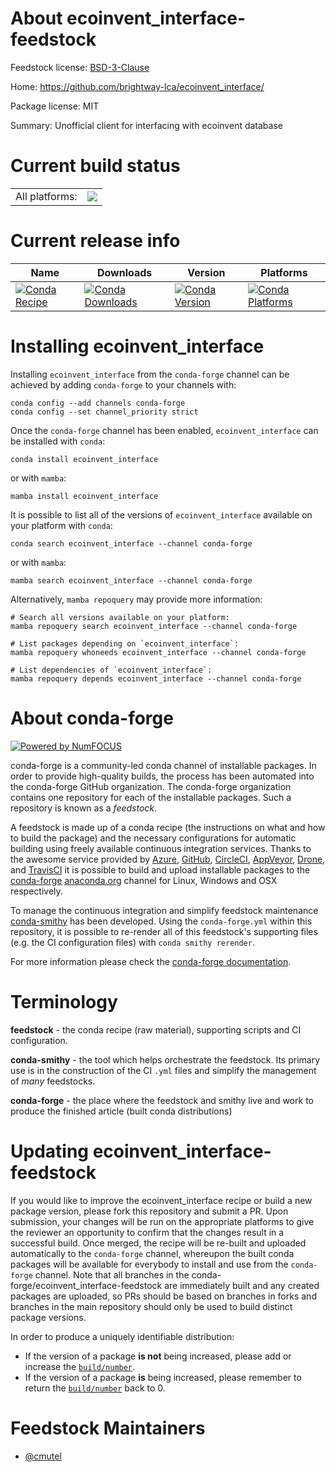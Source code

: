 About ecoinvent_interface-feedstock
===================================

Feedstock license: [BSD-3-Clause](https://github.com/conda-forge/ecoinvent_interface-feedstock/blob/main/LICENSE.txt)

Home: https://github.com/brightway-lca/ecoinvent_interface/

Package license: MIT

Summary: Unofficial client for interfacing with ecoinvent database

Current build status
====================


<table><tr><td>All platforms:</td>
    <td>
      <a href="https://dev.azure.com/conda-forge/feedstock-builds/_build/latest?definitionId=21075&branchName=main">
        <img src="https://dev.azure.com/conda-forge/feedstock-builds/_apis/build/status/ecoinvent_interface-feedstock?branchName=main">
      </a>
    </td>
  </tr>
</table>

Current release info
====================

| Name | Downloads | Version | Platforms |
| --- | --- | --- | --- |
| [![Conda Recipe](https://img.shields.io/badge/recipe-ecoinvent_interface-green.svg)](https://anaconda.org/conda-forge/ecoinvent_interface) | [![Conda Downloads](https://img.shields.io/conda/dn/conda-forge/ecoinvent_interface.svg)](https://anaconda.org/conda-forge/ecoinvent_interface) | [![Conda Version](https://img.shields.io/conda/vn/conda-forge/ecoinvent_interface.svg)](https://anaconda.org/conda-forge/ecoinvent_interface) | [![Conda Platforms](https://img.shields.io/conda/pn/conda-forge/ecoinvent_interface.svg)](https://anaconda.org/conda-forge/ecoinvent_interface) |

Installing ecoinvent_interface
==============================

Installing `ecoinvent_interface` from the `conda-forge` channel can be achieved by adding `conda-forge` to your channels with:

```
conda config --add channels conda-forge
conda config --set channel_priority strict
```

Once the `conda-forge` channel has been enabled, `ecoinvent_interface` can be installed with `conda`:

```
conda install ecoinvent_interface
```

or with `mamba`:

```
mamba install ecoinvent_interface
```

It is possible to list all of the versions of `ecoinvent_interface` available on your platform with `conda`:

```
conda search ecoinvent_interface --channel conda-forge
```

or with `mamba`:

```
mamba search ecoinvent_interface --channel conda-forge
```

Alternatively, `mamba repoquery` may provide more information:

```
# Search all versions available on your platform:
mamba repoquery search ecoinvent_interface --channel conda-forge

# List packages depending on `ecoinvent_interface`:
mamba repoquery whoneeds ecoinvent_interface --channel conda-forge

# List dependencies of `ecoinvent_interface`:
mamba repoquery depends ecoinvent_interface --channel conda-forge
```


About conda-forge
=================

[![Powered by
NumFOCUS](https://img.shields.io/badge/powered%20by-NumFOCUS-orange.svg?style=flat&colorA=E1523D&colorB=007D8A)](https://numfocus.org)

conda-forge is a community-led conda channel of installable packages.
In order to provide high-quality builds, the process has been automated into the
conda-forge GitHub organization. The conda-forge organization contains one repository
for each of the installable packages. Such a repository is known as a *feedstock*.

A feedstock is made up of a conda recipe (the instructions on what and how to build
the package) and the necessary configurations for automatic building using freely
available continuous integration services. Thanks to the awesome service provided by
[Azure](https://azure.microsoft.com/en-us/services/devops/), [GitHub](https://github.com/),
[CircleCI](https://circleci.com/), [AppVeyor](https://www.appveyor.com/),
[Drone](https://cloud.drone.io/welcome), and [TravisCI](https://travis-ci.com/)
it is possible to build and upload installable packages to the
[conda-forge](https://anaconda.org/conda-forge) [anaconda.org](https://anaconda.org/)
channel for Linux, Windows and OSX respectively.

To manage the continuous integration and simplify feedstock maintenance
[conda-smithy](https://github.com/conda-forge/conda-smithy) has been developed.
Using the ``conda-forge.yml`` within this repository, it is possible to re-render all of
this feedstock's supporting files (e.g. the CI configuration files) with ``conda smithy rerender``.

For more information please check the [conda-forge documentation](https://conda-forge.org/docs/).

Terminology
===========

**feedstock** - the conda recipe (raw material), supporting scripts and CI configuration.

**conda-smithy** - the tool which helps orchestrate the feedstock.
                   Its primary use is in the construction of the CI ``.yml`` files
                   and simplify the management of *many* feedstocks.

**conda-forge** - the place where the feedstock and smithy live and work to
                  produce the finished article (built conda distributions)


Updating ecoinvent_interface-feedstock
======================================

If you would like to improve the ecoinvent_interface recipe or build a new
package version, please fork this repository and submit a PR. Upon submission,
your changes will be run on the appropriate platforms to give the reviewer an
opportunity to confirm that the changes result in a successful build. Once
merged, the recipe will be re-built and uploaded automatically to the
`conda-forge` channel, whereupon the built conda packages will be available for
everybody to install and use from the `conda-forge` channel.
Note that all branches in the conda-forge/ecoinvent_interface-feedstock are
immediately built and any created packages are uploaded, so PRs should be based
on branches in forks and branches in the main repository should only be used to
build distinct package versions.

In order to produce a uniquely identifiable distribution:
 * If the version of a package **is not** being increased, please add or increase
   the [``build/number``](https://docs.conda.io/projects/conda-build/en/latest/resources/define-metadata.html#build-number-and-string).
 * If the version of a package **is** being increased, please remember to return
   the [``build/number``](https://docs.conda.io/projects/conda-build/en/latest/resources/define-metadata.html#build-number-and-string)
   back to 0.

Feedstock Maintainers
=====================

* [@cmutel](https://github.com/cmutel/)

